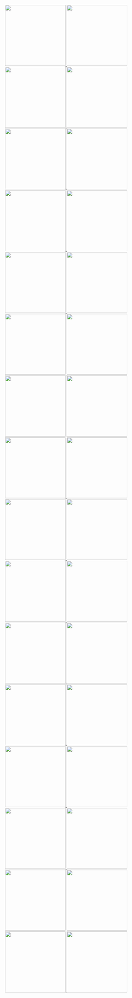 <a href="https://htmlpreview.github.io/?https://github.com/factcondenser/billie_eilish_songs_sentiment_analysis/blob/master/charts/!!!!!!!/!!!!!!!.html">
  <img src="https://github.com/factcondenser/billie_eilish_songs_sentiment_analysis/blob/master/charts/!!!!!!!/!!!!!!!.png" height="200"/>
</a>

<a href="https://htmlpreview.github.io/?https://github.com/factcondenser/billie_eilish_songs_sentiment_analysis/blob/master/charts/8/8.html">
  <img src="https://github.com/factcondenser/billie_eilish_songs_sentiment_analysis/blob/master/charts/8/8.png" height="200"/>
</a>

<a href="https://htmlpreview.github.io/?https://github.com/factcondenser/billie_eilish_songs_sentiment_analysis/blob/master/charts/All the Good Girls Go to Hell/All the Good Girls Go to Hell.html">
  <img src="https://github.com/factcondenser/billie_eilish_songs_sentiment_analysis/blob/master/charts/All the Good Girls Go to Hell/All the Good Girls Go to Hell.png" height="200"/>
</a>

<a href="https://htmlpreview.github.io/?https://github.com/factcondenser/billie_eilish_songs_sentiment_analysis/blob/master/charts/&Burn/&Burn.html">
  <img src="https://github.com/factcondenser/billie_eilish_songs_sentiment_analysis/blob/master/charts/&Burn/&Burn.png" height="200"/>
</a>

<a href="https://htmlpreview.github.io/?https://github.com/factcondenser/billie_eilish_songs_sentiment_analysis/blob/master/charts/Bad Guy/Bad Guy.html">
  <img src="https://github.com/factcondenser/billie_eilish_songs_sentiment_analysis/blob/master/charts/Bad Guy/Bad Guy.png" height="200"/>
</a>

<a href="https://htmlpreview.github.io/?https://github.com/factcondenser/billie_eilish_songs_sentiment_analysis/blob/master/charts/Bellyache/Bellyache.html">
  <img src="https://github.com/factcondenser/billie_eilish_songs_sentiment_analysis/blob/master/charts/Bellyache/Bellyache.png" height="200"/>
</a>

<a href="https://htmlpreview.github.io/?https://github.com/factcondenser/billie_eilish_songs_sentiment_analysis/blob/master/charts/Bitches Broken Hearts/Bitches Broken Hearts.html">
  <img src="https://github.com/factcondenser/billie_eilish_songs_sentiment_analysis/blob/master/charts/Bitches Broken Hearts/Bitches Broken Hearts.png" height="200"/>
</a>

<a href="https://htmlpreview.github.io/?https://github.com/factcondenser/billie_eilish_songs_sentiment_analysis/blob/master/charts/Bored/Bored.html">
  <img src="https://github.com/factcondenser/billie_eilish_songs_sentiment_analysis/blob/master/charts/Bored/Bored.png" height="200"/>
</a>

<a href="https://htmlpreview.github.io/?https://github.com/factcondenser/billie_eilish_songs_sentiment_analysis/blob/master/charts/Bury a Friend/Bury a Friend.html">
  <img src="https://github.com/factcondenser/billie_eilish_songs_sentiment_analysis/blob/master/charts/Bury a Friend/Bury a Friend.png" height="200"/>
</a>

<a href="https://htmlpreview.github.io/?https://github.com/factcondenser/billie_eilish_songs_sentiment_analysis/blob/master/charts/Come Out and Play/Come Out and Play.html">
  <img src="https://github.com/factcondenser/billie_eilish_songs_sentiment_analysis/blob/master/charts/Come Out and Play/Come Out and Play.png" height="200"/>
</a>

<a href="https://htmlpreview.github.io/?https://github.com/factcondenser/billie_eilish_songs_sentiment_analysis/blob/master/charts/Copycat/Copycat.html">
  <img src="https://github.com/factcondenser/billie_eilish_songs_sentiment_analysis/blob/master/charts/Copycat/Copycat.png" height="200"/>
</a>

<a href="https://htmlpreview.github.io/?https://github.com/factcondenser/billie_eilish_songs_sentiment_analysis/blob/master/charts/Everything I Wanted/Everything I Wanted.html">
  <img src="https://github.com/factcondenser/billie_eilish_songs_sentiment_analysis/blob/master/charts/Everything I Wanted/Everything I Wanted.png" height="200"/>
</a>

<a href="https://htmlpreview.github.io/?https://github.com/factcondenser/billie_eilish_songs_sentiment_analysis/blob/master/charts/Goodbye/Goodbye.html">
  <img src="https://github.com/factcondenser/billie_eilish_songs_sentiment_analysis/blob/master/charts/Goodbye/Goodbye.png" height="200"/>
</a>

<a href="https://htmlpreview.github.io/?https://github.com/factcondenser/billie_eilish_songs_sentiment_analysis/blob/master/charts/Hostage/Hostage.html">
  <img src="https://github.com/factcondenser/billie_eilish_songs_sentiment_analysis/blob/master/charts/Hostage/Hostage.png" height="200"/>
</a>

<a href="https://htmlpreview.github.io/?https://github.com/factcondenser/billie_eilish_songs_sentiment_analysis/blob/master/charts/I Love You/I Love You.html">
  <img src="https://github.com/factcondenser/billie_eilish_songs_sentiment_analysis/blob/master/charts/I Love You/I Love You.png" height="200"/>
</a>

<a href="https://htmlpreview.github.io/?https://github.com/factcondenser/billie_eilish_songs_sentiment_analysis/blob/master/charts/Idontwannabeyouanymore/Idontwannabeyouanymore.html">
  <img src="https://github.com/factcondenser/billie_eilish_songs_sentiment_analysis/blob/master/charts/Idontwannabeyouanymore/Idontwannabeyouanymore.png" height="200"/>
</a>

<a href="https://htmlpreview.github.io/?https://github.com/factcondenser/billie_eilish_songs_sentiment_analysis/blob/master/charts/Ilomilo/Ilomilo.html">
  <img src="https://github.com/factcondenser/billie_eilish_songs_sentiment_analysis/blob/master/charts/Ilomilo/Ilomilo.png" height="200"/>
</a>

<a href="https://htmlpreview.github.io/?https://github.com/factcondenser/billie_eilish_songs_sentiment_analysis/blob/master/charts/Listen Before I Go/Listen Before I Go.html">
  <img src="https://github.com/factcondenser/billie_eilish_songs_sentiment_analysis/blob/master/charts/Listen Before I Go/Listen Before I Go.png" height="200"/>
</a>

<a href="https://htmlpreview.github.io/?https://github.com/factcondenser/billie_eilish_songs_sentiment_analysis/blob/master/charts/Lovely/Lovely.html">
  <img src="https://github.com/factcondenser/billie_eilish_songs_sentiment_analysis/blob/master/charts/Lovely/Lovely.png" height="200"/>
</a>

<a href="https://htmlpreview.github.io/?https://github.com/factcondenser/billie_eilish_songs_sentiment_analysis/blob/master/charts/My Boy/My Boy.html">
  <img src="https://github.com/factcondenser/billie_eilish_songs_sentiment_analysis/blob/master/charts/My Boy/My Boy.png" height="200"/>
</a>

<a href="https://htmlpreview.github.io/?https://github.com/factcondenser/billie_eilish_songs_sentiment_analysis/blob/master/charts/My Future/My Future.html">
  <img src="https://github.com/factcondenser/billie_eilish_songs_sentiment_analysis/blob/master/charts/My Future/My Future.png" height="200"/>
</a>

<a href="https://htmlpreview.github.io/?https://github.com/factcondenser/billie_eilish_songs_sentiment_analysis/blob/master/charts/My Strange Addiction/My Strange Addiction.html">
  <img src="https://github.com/factcondenser/billie_eilish_songs_sentiment_analysis/blob/master/charts/My Strange Addiction/My Strange Addiction.png" height="200"/>
</a>

<a href="https://htmlpreview.github.io/?https://github.com/factcondenser/billie_eilish_songs_sentiment_analysis/blob/master/charts/No Time to Die/No Time to Die.html">
  <img src="https://github.com/factcondenser/billie_eilish_songs_sentiment_analysis/blob/master/charts/No Time to Die/No Time to Die.png" height="200"/>
</a>

<a href="https://htmlpreview.github.io/?https://github.com/factcondenser/billie_eilish_songs_sentiment_analysis/blob/master/charts/Ocean Eyes/Ocean Eyes.html">
  <img src="https://github.com/factcondenser/billie_eilish_songs_sentiment_analysis/blob/master/charts/Ocean Eyes/Ocean Eyes.png" height="200"/>
</a>

<a href="https://htmlpreview.github.io/?https://github.com/factcondenser/billie_eilish_songs_sentiment_analysis/blob/master/charts/Party Favor/Party Favor.html">
  <img src="https://github.com/factcondenser/billie_eilish_songs_sentiment_analysis/blob/master/charts/Party Favor/Party Favor.png" height="200"/>
</a>

<a href="https://htmlpreview.github.io/?https://github.com/factcondenser/billie_eilish_songs_sentiment_analysis/blob/master/charts/Six Feet Under/Six Feet Under.html">
  <img src="https://github.com/factcondenser/billie_eilish_songs_sentiment_analysis/blob/master/charts/Six Feet Under/Six Feet Under.png" height="200"/>
</a>

<a href="https://htmlpreview.github.io/?https://github.com/factcondenser/billie_eilish_songs_sentiment_analysis/blob/master/charts/Watch/Watch.html">
  <img src="https://github.com/factcondenser/billie_eilish_songs_sentiment_analysis/blob/master/charts/Watch/Watch.png" height="200"/>
</a>

<a href="https://htmlpreview.github.io/?https://github.com/factcondenser/billie_eilish_songs_sentiment_analysis/blob/master/charts/When I Was Older/When I Was Older.html">
  <img src="https://github.com/factcondenser/billie_eilish_songs_sentiment_analysis/blob/master/charts/When I Was Older/When I Was Older.png" height="200"/>
</a>

<a href="https://htmlpreview.github.io/?https://github.com/factcondenser/billie_eilish_songs_sentiment_analysis/blob/master/charts/When the Party's Over/When the Party's Over.html">
  <img src="https://github.com/factcondenser/billie_eilish_songs_sentiment_analysis/blob/master/charts/When the Party's Over/When the Party's Over.png" height="200"/>
</a>

<a href="https://htmlpreview.github.io/?https://github.com/factcondenser/billie_eilish_songs_sentiment_analysis/blob/master/charts/Wish You Were Gay/Wish You Were Gay.html">
  <img src="https://github.com/factcondenser/billie_eilish_songs_sentiment_analysis/blob/master/charts/Wish You Were Gay/Wish You Were Gay.png" height="200"/>
</a>

<a href="https://htmlpreview.github.io/?https://github.com/factcondenser/billie_eilish_songs_sentiment_analysis/blob/master/charts/Xanny/Xanny.html">
  <img src="https://github.com/factcondenser/billie_eilish_songs_sentiment_analysis/blob/master/charts/Xanny/Xanny.png" height="200"/>
</a>

<a href="https://htmlpreview.github.io/?https://github.com/factcondenser/billie_eilish_songs_sentiment_analysis/blob/master/charts/You Should See Me in a Crown/You Should See Me in a Crown.html">
  <img src="https://github.com/factcondenser/billie_eilish_songs_sentiment_analysis/blob/master/charts/You Should See Me in a Crown/You Should See Me in a Crown.png" height="200"/>
</a>
